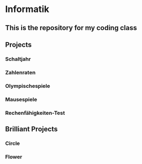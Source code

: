 # Informatik

## This is the repository for my coding class

## Projects

### Schaltjahr

### Zahlenraten

### Olympischespiele

### Mausespiele

### Rechenfähigkeiten-Test

## Brilliant Projects

### Circle

### Flower
